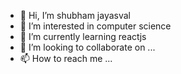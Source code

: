 - 👋 Hi, I’m shubham jayasval
- 👀 I’m interested in computer science
- 🌱 I’m currently learning reactjs
- 💞️ I’m looking to collaborate on ...
- 📫 How to reach me ...

<!---
shubhamjaiswal1998/shubhamjaiswal1998 is a ✨ special ✨ repository because its `README.md` (this file) appears on your GitHub profile.
You can click the Preview link to take a look at your changes.
--->
